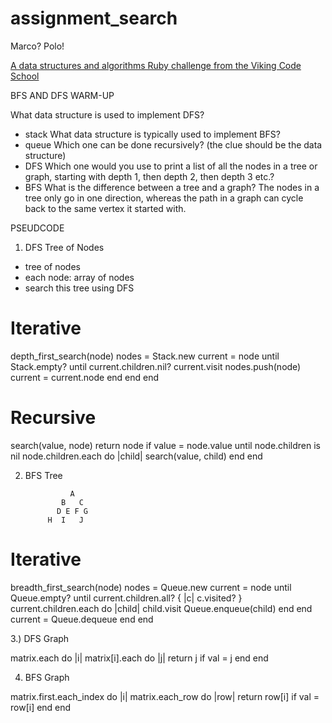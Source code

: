# assignment_search
Marco?  Polo!

[A data structures and algorithms Ruby challenge from the Viking Code School](http://www.vikingcodeschool.com)


BFS AND DFS WARM-UP

What data structure is used to implement DFS?
- stack
What data structure is typically used to implement BFS?
- queue
Which one can be done recursively? (the clue should be the data structure)
- DFS
Which one would you use to print a list of all the nodes in a tree or graph, starting with depth 1, then depth 2, then depth 3 etc.?
- BFS
What is the difference between a tree and a graph?
The nodes in a tree only go in one direction, whereas the path in a graph can cycle back to the same vertex it started with.

PSEUDCODE

1) DFS Tree of Nodes

- tree of nodes
- each node: array of nodes
- search this tree using DFS

# Iterative
depth_first_search(node)
  nodes = Stack.new
  current = node
  until Stack.empty?
    until current.children.nil?
      current.visit
      nodes.push(node)
      current = current.node
    end
  end
end

# Recursive
search(value, node)
  return node if value = node.value
  until node.children is nil
  node.children.each do |child|
    search(value, child)
  end
end

2) BFS Tree


                 A
               B   C
              D E F G
            H  I   J
 
# Iterative
breadth_first_search(node)
  nodes = Queue.new
  current = node
  until Queue.empty?
    until current.children.all? { |c| c.visited? }
      current.children.each do |child|
        child.visit
        Queue.enqueue(child)
      end
    end
    current = Queue.dequeue
  end
end

3.) DFS Graph

matrix.each do |i|
  matrix[i].each do |j|
    return j if val = j
  end
end

4. BFS Graph

matrix.first.each_index do |i|
  matrix.each_row do |row|
    return row[i] if val = row[i]
  end
end